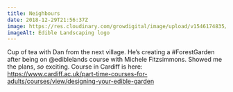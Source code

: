 ```yaml
---
title: Neighbours
date: 2018-12-29T21:56:37Z
image: https://res.cloudinary.com/growdigital/image/upload/v1546174835/ediblelandscaping-logo-181230.jpg
imageAlt: Edible Landscaping logo
---
```


Cup of tea with Dan from the next village. He’s creating a #ForestGarden after being on @ediblelands course with Michele Fitzsimmons. Showed me the plans, *so* exciting. Course in Cardiff is here: <https://www.cardiff.ac.uk/part-time-courses-for-adults/courses/view/designing-your-edible-garden>
